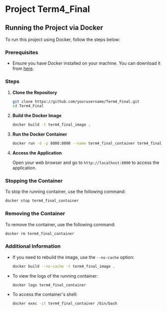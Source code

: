 # Project Term4_Final

## Running the Project via Docker

To run this project using Docker, follow the steps below:

### Prerequisites

- Ensure you have Docker installed on your machine. You can download it from [here](https://www.docker.com/products/docker-desktop).

### Steps

1. **Clone the Repository**

    ```sh
    git clone https://github.com/yourusername/Term4_Final.git
    cd Term4_Final
    ```

2. **Build the Docker Image**

    ```sh
    docker build -t term4_final_image .
    ```

3. **Run the Docker Container**

    ```sh
    docker run -d -p 8000:8000 --name term4_final_container term4_final_image
    ```

4. **Access the Application**

    Open your web browser and go to `http://localhost:8000` to access the application.

### Stopping the Container

To stop the running container, use the following command:

```sh
docker stop term4_final_container
```

### Removing the Container

To remove the container, use the following command:

```sh
docker rm term4_final_container
```

### Additional Information

- If you need to rebuild the image, use the `--no-cache` option:

  ```sh
  docker build --no-cache -t term4_final_image .
  ```

- To view the logs of the running container:

  ```sh
  docker logs term4_final_container
  ```

- To access the container's shell:

  ```sh
  docker exec -it term4_final_container /bin/bash
  ```

